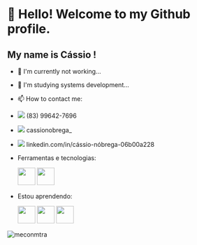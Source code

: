 # 👋 Hello! Welcome to my Github profile.
## My name is Cássio !
- 🔭 I'm currently not working...
- 🌱 I'm studying systems development...
- 📫 How to contact me:
- 
   <img src="https://img.icons8.com/officexs/16/000000/whatsapp.png"/>  (83) 99642-7696
-  
   <img src="https://img.icons8.com/officexs/16/000000/instagram-new.png"/> cassionobrega_
-  
   <img src="https://img.icons8.com/officexs/16/000000/linkedin.png"/> linkedin.com/in/cássio-nóbrega-06b00a228
                                               

- Ferramentas e tecnologias:



  <img src="https://cdn.jsdelivr.net/gh/devicons/devicon/icons/python/python-original-wordmark.svg" width="40" height="40"/>
  <img src="https://cdn.jsdelivr.net/gh/devicons/devicon/icons/git/git-original.svg" width="40" height="40"/>



- Estou aprendendo: 

  <img src="https://cdn.jsdelivr.net/gh/devicons/devicon/icons/html5/html5-original.svg" width="40" height="40" />
  <img src="https://cdn.jsdelivr.net/gh/devicons/devicon/icons/css3/css3-original.svg" width="40" height="40" />
  <img src="https://cdn.jsdelivr.net/gh/devicons/devicon/icons/java/java-original-wordmark.svg" width="40" height="40"/>

![meconmtra](https://user-images.githubusercontent.com/97806657/150201581-ff69f5cb-c538-4baf-b80c-dac4da3320bd.gif) 
